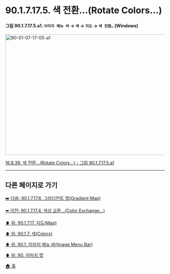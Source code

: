 # 90.1.7.17.5. 색 전환…(Rotate Colors…)

<a id="90-01-07-17-05-a1"></a>

#### 그림 90.1.7.17.5.a1. `이미지 메뉴 바` → `색` → `지도` → `색 전환…` (Windows)
<img width="511" height="381" alt="90-01-07-17-05-a1" src="https://github.com/user-attachments/assets/d156e1d3-40d2-46e4-8374-02b2457677af" />

[16.8.39. 색 전환…(Rotate Colors…) - 그림 90.1.7.17.5.a1](./16-08-39-rotate-colors.md#90-01-07-17-05-a1)

***

## 다른 페이지로 가기

[➡️ 다음: 90.1.7.17.6. 그라디언트 맵(Gradient Map)](./90-01-07-17-06-gradient_map.md)

[⬅️ 이전: 90.1.7.17.4. 색상 교환…(Color Exchange…)](./90-01-07-17-04-color_exchange.md)

[⬆️ 위: 90.1.7.17. 지도(Map)](./90-01-07-17-00-map.md)

[⬆️ 위: 90.1.7. 색(Colors)](./90-01-07-00-colors.md)

[⬆️ 위: 90.1. 이미지 메뉴 바(Image Menu Bar)](./90-01-00-image-menu-bar.md)

[⬆️ 위: 90. 이미지 맵](./90-00-image-map.md)

[🏠 홈](./00-home.md)
